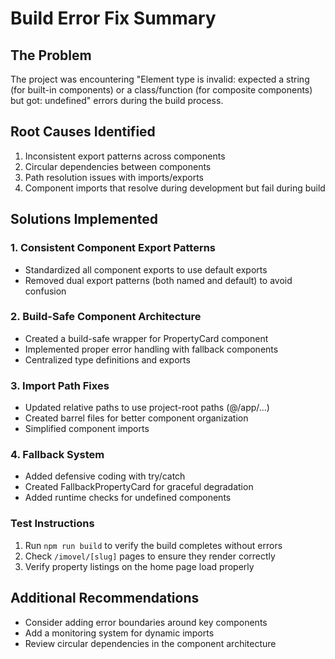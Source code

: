 # Build Error Fix Summary

## The Problem

The project was encountering "Element type is invalid: expected a string (for built-in components) or a class/function (for composite components) but got: undefined" errors during the build process.

## Root Causes Identified

1. Inconsistent export patterns across components
2. Circular dependencies between components
3. Path resolution issues with imports/exports
4. Component imports that resolve during development but fail during build

## Solutions Implemented

### 1. Consistent Component Export Patterns

- Standardized all component exports to use default exports
- Removed dual export patterns (both named and default) to avoid confusion

### 2. Build-Safe Component Architecture

- Created a build-safe wrapper for PropertyCard component
- Implemented proper error handling with fallback components
- Centralized type definitions and exports

### 3. Import Path Fixes

- Updated relative paths to use project-root paths (@/app/...)
- Created barrel files for better component organization
- Simplified component imports

### 4. Fallback System

- Added defensive coding with try/catch
- Created FallbackPropertyCard for graceful degradation
- Added runtime checks for undefined components

### Test Instructions

1. Run `npm run build` to verify the build completes without errors
2. Check `/imovel/[slug]` pages to ensure they render correctly
3. Verify property listings on the home page load properly

## Additional Recommendations

- Consider adding error boundaries around key components
- Add a monitoring system for dynamic imports
- Review circular dependencies in the component architecture
